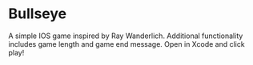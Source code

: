 # Bullseye
A simple IOS game inspired by Ray Wanderlich.  Additional functionality includes game length and game end message. Open in Xcode and click play!
